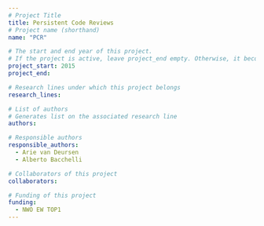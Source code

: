 ```yaml
---
# Project Title
title: Persistent Code Reviews	
# Project name (shorthand)
name: "PCR"

# The start and end year of this project.
# If the project is active, leave project_end empty. Otherwise, it becomes a past project.
project_start: 2015
project_end: 

# Research lines under which this project belongs
research_lines: 

# List of authors 
# Generates list on the associated research line
authors:

# Responsible authors
responsible_authors:
  - Arie van Deursen
  - Alberto Bacchelli

# Collaborators of this project
collaborators:

# Funding of this project
funding:
  - NWO EW TOP1	
---
```

